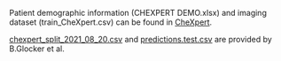 

Patient demographic information (CHEXPERT DEMO.xlsx) and imaging dataset (train_CheXpert.csv) can be found in [CheXpert](https://stanfordmlgroup.github.io/competitions/chexpert/).

[chexpert_split_2021_08_20.csv](https://github.com/biomedia-mira/chexploration/tree/main/datafiles/chexpert) and [predictions.test.csv](https://imperialcollegelondon.app.box.com/s/bq87wkuzy14ctsyf8w3hcikwzu8386jj/folder/149074014566) are provided by B.Glocker et al.
